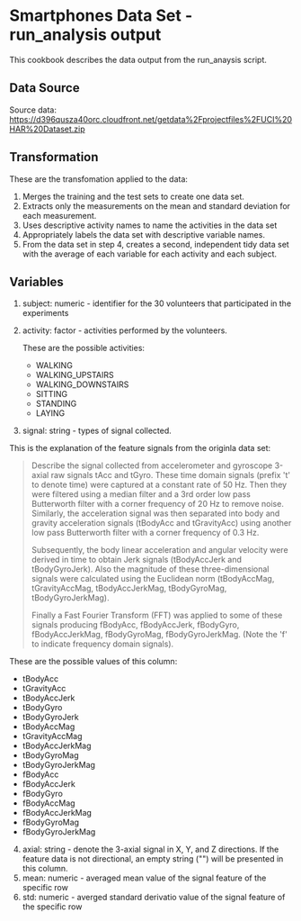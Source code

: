 # Smartphones Data Set - run_analysis output

This cookbook describes the data output from the run_anaysis script.

## Data Source
Source data: https://d396qusza40orc.cloudfront.net/getdata%2Fprojectfiles%2FUCI%20HAR%20Dataset.zip 

## Transformation
These are the transfomation applied to the data:

1. Merges the training and the test sets to create one data set.
2. Extracts only the measurements on the mean and standard deviation for each measurement. 
3. Uses descriptive activity names to name the activities in the data set
4. Appropriately labels the data set with descriptive variable names. 
5. From the data set in step 4, creates a second, independent tidy data set with the average of each variable for each activity and each subject.

## Variables
1. subject: numeric - identifier for the 30 volunteers that participated in the experiments
2. activity: factor - activities performed by the volunteers.
   
   These are the possible activities:
   * WALKING
   * WALKING_UPSTAIRS
   * WALKING_DOWNSTAIRS
   * SITTING
   * STANDING
   * LAYING
   
3. signal: string - types of signal collected.
 
 This is the explanation of the feature signals from the originla data set:
 > Describe the signal collected from accelerometer and gyroscope 3-axial raw signals tAcc and tGyro. These time domain signals (prefix 't' to denote time) were captured at a constant rate of 50 Hz. Then they were filtered using a median filter and a 3rd order low pass Butterworth filter with a corner frequency of 20 Hz to remove noise. Similarly, the acceleration signal was then separated into body and gravity acceleration signals (tBodyAcc and tGravityAcc) using another low pass Butterworth filter with a corner frequency of 0.3 Hz. 
 >  
 > Subsequently, the body linear acceleration and angular velocity were derived in time to obtain Jerk signals (tBodyAccJerk and tBodyGyroJerk). Also the magnitude of these three-dimensional signals were calculated using the Euclidean norm (tBodyAccMag, tGravityAccMag, tBodyAccJerkMag, tBodyGyroMag, tBodyGyroJerkMag). 
 > 
 > Finally a Fast Fourier Transform (FFT) was applied to some of these signals producing fBodyAcc, fBodyAccJerk, fBodyGyro, fBodyAccJerkMag, fBodyGyroMag, fBodyGyroJerkMag. (Note the 'f' to indicate frequency domain signals). 

 These are the possible values of this column:
 * tBodyAcc
 * tGravityAcc
 * tBodyAccJerk
 * tBodyGyro
 * tBodyGyroJerk
 * tBodyAccMag
 * tGravityAccMag
 * tBodyAccJerkMag
 * tBodyGyroMag
 * tBodyGyroJerkMag
 * fBodyAcc
 * fBodyAccJerk
 * fBodyGyro
 * fBodyAccMag
 * fBodyAccJerkMag
 * fBodyGyroMag
 * fBodyGyroJerkMag

4. axial: string - denote the 3-axial signal in X, Y, and Z directions. If the feature data is not directional, an empty string ("") will be presented in this column.
5. mean: numeric - averaged mean value of the signal feature of the specific row
6. std: numeric - averged standard derivatio value of the signal feature of the specific row
